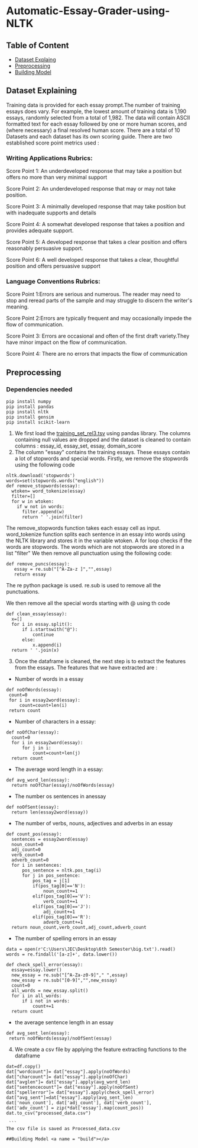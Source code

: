# Automatic-Essay-Grader-using-NLTK
 ## Table of Content
 + [Dataset Explaing](#data)
 + [Preprocessing](#prep)
 + [Building Model](#build)
 
 ## Dataset Explaining <a name="data"></a>
 
 Training data is provided for each essay prompt.The number of training essays does vary.  For example, the lowest amount of training data is 1,190 essays, randomly selected from a total of 1,982.  The data will contain ASCII formatted text for each essay followed by one or more human scores, and (where necessary) a final resolved human score.
There are a total of 10 Datasets and each dataset has its own scoring guide. There are two established score point metrics used :

### Writing Applications Rubrics:

Score Point 1: An underdeveloped response that may take a position but offers no more than very minimal support

Score Point 2: An underdeveloped response that may or may not take position.

Score Point 3: A minimally developed response that may take position but with inadequate supports and details

Score Point 4: A somewhat developed response that takes a position and provides adequate support.

Score Point 5: A developed response that takes a clear position and offers reasonably persuasive support.

Score Point 6: A well developed response that takes a clear, thoughtful position and offers persuasive support

### Language Conventions Rubrics:

Score Point 1:Errors are serious and numerous. The reader may need to stop and reread parts of the sample and may struggle to discern the writer's meaning.

Score Point 2:Errors are typically frequent and may occasionally impede the flow of communication.

Score Point 3: Errors are occasional and often of the first draft variety.They have minor impact on the flow of communication.

Score Point 4: There are no errors that impacts the flow of communication

## Preprocessing <a name="prep"></a>
 ### Dependencies needed
```
pip install numpy
pip install pandas
pip install nltk
pip install gensim
pip install scikit-learn
```
1. We first load the [training_set_rel3.tsv](Dataset/training_set_rel3.tsv) using pandas library. The columns containing null values are dropped and the dataset is cleaned to contain columns : essay_id, essay_set, essay, domain_score
2. The column "essay" contains the training essays. These essays contain a lot of stopwords and special words. Firstly, we remove the stopwords using the following code 
```
nltk.download('stopwords')
words=set(stopwords.words("english"))
def remove_stopwords(essay):
  wtoken= word_tokenize(essay)
  filter=[]
  for w in wtoken:
    if w not in words:
      filter.append(w)
      return ' '.join(filter)
 ```
 The remove_stopwords function takes each essay cell as input.
 word_tokenize function splits each sentence in an essay into words using the NLTK library and stores it in the variable wtoken.
 A for loop checks if the words are stopwords. The words which are not stopwords are stored in a list "filter"
 We then remove all punctuation using the following code:
 ```
def remove_puncs(essay):
    essay = re.sub("[^A-Za-z ]","",essay)
    return essay
 ```
 The re python package is used. re.sub is used to remove all the punctuations.
 
 We then remove all the special words starting with @ using th code 
  ```
  def clean_essay(essay):
    x=[]
    for i in essay.split():
        if i.startswith("@"):
            continue
        else:
            x.append(i)
    return ' '.join(x)
   ```  
   3. Once the dataframe is cleaned, the next step is to extract the features from the essays.
   The features that we have extracted are :
   * Number of words in a essay 
   ```  
   def noOfWords(essay):
    count=0
    for i in essay2word(essay):
        count=count+len(i)
    return count
 ```
 * Number of characters in a essay:
  ```
  def noOfChar(essay):
    count=0
    for i in essay2word(essay):
        for j in i:
            count=count+len(j)
    return count
  ```
  * The average word length in a essay:
  ```
  def avg_word_len(essay):
    return noOfChar(essay)/noOfWords(essay)
  ```
 * The number os sentences in anessay
  ```
  def noOfSent(essay):
    return len(essay2word(essay))
  ```
 * The number of verbs, nouns, adjectives and adverbs in an essay
  ```
  def count_pos(essay):
    sentences = essay2word(essay)
    noun_count=0
    adj_count=0
    verb_count=0
    adverb_count=0
    for i in sentences:
        pos_sentence = nltk.pos_tag(i)
        for j in pos_sentence:
            pos_tag = j[1]
            if(pos_tag[0]=='N'):
                noun_count+=1
            elif(pos_tag[0]=='V'):
                verb_count+=1
            elif(pos_tag[0]=='J'):
                adj_count+=1
            elif(pos_tag[0]=='R'):
                adverb_count+=1
    return noun_count,verb_count,adj_count,adverb_count
  ```
  * The number of spelling errors in an essay
  ```
  data = open(r'C:\Users\JEC\Desktop\6th Semester\big.txt').read()
words = re.findall('[a-z]+', data.lower())

def check_spell_error(essay):
    essay=essay.lower()
    new_essay = re.sub("[^A-Za-z0-9]"," ",essay)
    new_essay = re.sub("[0-9]","",new_essay)
    count=0
    all_words = new_essay.split()
    for i in all_words:
        if i not in words:
            count+=1
    return count
  ```
  * the average sentence length in an essay
   ```
   def avg_sent_len(essay):
    return noOfWords(essay)/noOfSent(essay)
  ```
  4. We create a csv file by applying the feature extracting functions to the dataframe
   ```
   dat=df.copy()
   dat["wordcount"]= dat["essay"].apply(noOfWords)
dat["charcount"]= dat["essay"].apply(noOfChar)
dat["avglen"]= dat["essay"].apply(avg_word_len)
dat["sentencecount"]= dat["essay"].apply(noOfSent)
dat["spellerror"]= dat["essay"].apply(check_spell_error)
dat["avg_sent"]=dat["essay"].apply(avg_sent_len)
dat['noun_count'], dat['adj_count'], dat['verb_count'], dat['adv_count'] = zip(*dat['essay'].map(count_pos))
dat.to_csv("processed_data.csv")
   
    ```
  The csv file is saved as Processed_data.csv
  
  ##Building Model <a name = "build"></a>
